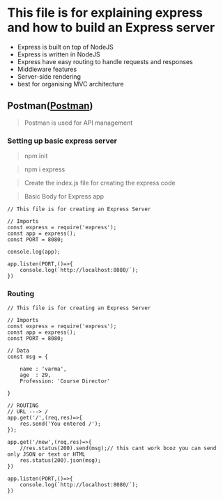 # This file is for explaining express and how to build an Express server

- Express is built on top of NodeJS
- Express is written in NodeJS
- Express have easy routing to handle requests and responses
- Middleware features
- Server-side rendering
- best for organising MVC architecture

## Postman([Postman](https://www.postman.com/))

> Postman is used for API management

### Setting up basic express server

> npm init

> npm i express

> Create the index.js file for creating the express code

> Basic Body for Express app

```
// This file is for creating an Express Server

// Imports
const express = require('express');
const app = express();
const PORT = 8080;

console.log(app);

app.listen(PORT,()=>{
    console.log(`http://localhost:8080/`);
})

```

### Routing

```
// This file is for creating an Express Server

// Imports
const express = require('express');
const app = express();
const PORT = 8080;

// Data
const msg = {

    name : 'varma',
    age  : 29,
    Profession: 'Course Director'

}

// ROUTING
// URL ---> /
app.get('/',(req,res)=>{
    res.send('You entered /');
});

app.get('/new',(req,res)=>{
    //res.status(200).send(msg);// this cant work bcoz you can send only JSON or text or HTML
    res.status(200).json(msg);
})

app.listen(PORT,()=>{
    console.log(`http://localhost:8080/`);
})

```









